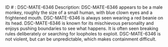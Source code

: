 ID # : DSC-MATE-6346
Description: DSC-MATE-6346 appears to be a male monkey, roughly the size of a small human, with blue clown eyes and a frightened mouth. DSC-MATE-6346 is always seen wearing a red beanie on its head. DSC-MATE-6346 is known for its mischievous personality and enjoys pushing boundaries to see what happens. It is often seen breaking rules deliberately or searching for loopholes to exploit. DSC-MATE-6346 is not violent, but can be unpredictable, which makes containment difficult.